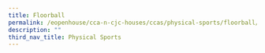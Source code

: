 ```yaml
---
title: Floorball
permalink: /eopenhouse/cca-n-cjc-houses/ccas/physical-sports/floorball/
description: ""
third_nav_title: Physical Sports
---
```

